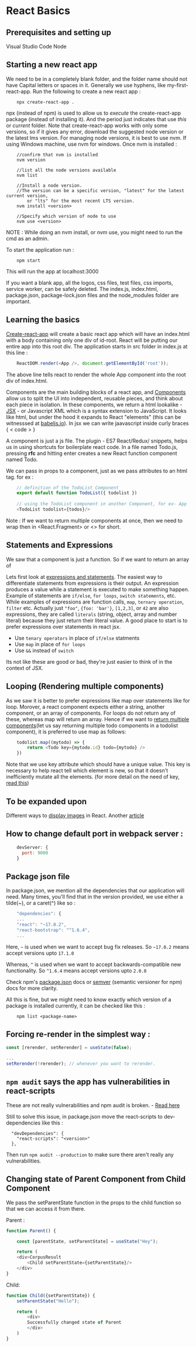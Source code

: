 ﻿# React Basics

## Prerequisites and setting up
Visual Studio Code
Node

## Starting a new react app
We need to be in a completely blank folder, and the folder name should not have Capital letters or spaces in it. Generally we use hyphens, like my-first-react-app.
Run the following to create a new react app :

```
    npx create-react-app .
```
npx (instead of npm) is used to allow us to *execute* the create-react-app package (instead of installing it). And the period just indicates that use *this* or *current* folder. 
Note that create-react-app works with only some versions, so if it gives any error, download the suggested node version or the latest lms version. For managing node versions, it is best to use nvm. If using Windows machine, use nvm for windows. Once nvm is installed :

```
    //confirm that nvm is installed
    nvm version
    
    //list all the node versions available
    nvm list
    
    //Install a node version.
    //The version can be a specific version, "latest" for the latest current version, 
	    or "lts" for the most recent LTS version.
    nvm install <version>
    
    //Specify which version of node to use 
    nvm use <version>
```

NOTE : While doing an nvm install, or nvm use, you might need to run the cmd as an admin.

To start the application run :
```
    npm start
```


This will run the app at localhost:3000

If you want a blank app, all the logos, css files, test files, css imports, service worker, can be safely deleted. The index.js, index.html, package.json, package-lock.json files and the node_modules folder are important.

## Learning the basics
[Create-react-app](https://create-react-app.dev/docs/getting-started/) will create a basic react app which will have an index.html with a body containing only one div of id-root. React will be putting our entire app into this root div.
The application starts in src folder in index.js at this line :

```js
    ReactDOM.render(<App />, document.getElementById('root'));
```

The above line tells react to render the whole App component into the root div of index.html. 

Components are the main building blocks of a react app, and [Components](https://reactjs.org/docs/components-and-props.html) allow us to split the UI into independent, reusable pieces, and think about each piece in isolation.
In these components, we return a html lookalike - [JSX](https://reactjs.org/docs/introducing-jsx.html) - or Javascript XML which is a syntax extension to JavaScript. It looks like html, but under the hood it expands to React "elements" (this can be witnesssed at [babeljs.io](https://babeljs.io/)). In jsx we can write jaavascript inside curly braces { < code > }

A component is just a js file. 
The plugin - ES7 React/Redux/ snippets, helps us in using shortcuts for boilerplate react code. In a file named Todo.js, pressing **rfc** and hitting enter creates a new React function component named Todo.

We can pass in props to a component, just as we pass attributes to an html tag. for ex :

```js
    // definition of the TodoList Component
    export default function TodoList({ todolist })
    
    // using the TodoList component in another Component, for ex- App
    <TodoList todolist={todos}/>
```

Note : If we want to return multiple components at once, then we need to wrap then in <React.Fragment> or <> for short.



## Statements and Expressions
We saw that a component is just a function. So if we want to return an array of 

Lets first look at [expressions and statements](https://victorofoegbu.com/notes/loop-inside-react-jsx-faq). The easiest way to differentiate statements from expressions is their output. An expression produces a value while a statement is executed to make something happen. Example of statements are `if/else`, `for loops`, `switch statements`, etc. While examples of expressions are function calls, `map`, `ternary operation`, `filter` etc. Actually just `"foo"`, `{foo: 'bar'}`, `[1,2,3]`, or `42` are also expressions, they are called `literals` (string, object, array and number literal) because they just return their literal value. A good place to start is to prefer expressions over statements in react jsx.
-   Use  `tenary operators`  in place of  `if/else`  statments
-   Use  `map`  in place of  `for loops`
-   Use  `&&`  instead of  `switch`

Its not like these are good or bad, they're just easier to think of in the context of JSX.


## Looping (Rendering multiple components)
As we saw it is better to prefer expressions like map over statements like for loop. Morover, a react component expects either a string, another component, or an array of components. For loops do not return any of these, whereas map will return an array. Hence if we want to [return multiple components](https://reactjs.org/docs/lists-and-keys.html)(let us say returning multiple todo components in a todolist component), it is preferred to use map as follows:

```js
    todolist.map((mytodo) => {
	    return <Todo key={mytodo.id} todo={mytodo} />
	})
```

Note that we use key attribute which should have a unique value. This key is necessary to help react tell which element is new, so that it doesn't inefficiently mutate all the elements. (for more detail on the need of key, [read this](https://reactjs.org/docs/reconciliation.html#recursing-on-children))


## To be expanded upon

Different ways to [display images](https://betterprogramming.pub/how-to-display-images-in-react-dfe22a66d5e7) in React. Another [article](https://codingstatus.com/how-to-display-images-in-react-js/)

## How to change default port in webpack server :
```js
	devServer: {
	  port: 9000
	}
```



## Package json file
In package.json, we mention all the dependencies that our application will need. Many times, you'll find that in the version provided, we use either a tilde(~), or a caret(^) like so :
```js
    "dependencies": {
    ...
    "react": "~17.0.2",
    "react-bootstrap": "^1.6.4",
    ...
```
Here, `~` is used when we want to accept bug fix releases. So `~17.0.2` means accept versions upto `17.1.0`

Whereas, `^` is used when we want to accept backwards-compatible new functionality. So `^1.6.4` means accept versions upto `2.0.0`

Check npm's [package.json](https://docs.npmjs.com/cli/v7/configuring-npm/package-json#dependencies) docs or [semver](https://github.com/npm/node-semver#advanced-range-syntax) (semantic versioner for npm) docs for more clarity.

All this is fine, but we might need to know exactly which version of a package is installed currently, it can be checked like this :
```
    npm list <package-name>
```

## Forcing re-render in the simplest way :
```js
const [rerender, setRerender] = useState(false);

...
setRerender(!rerender); // whenever you want to rerender.
```

## `npm audit` says the app has vulnerabilities in react-scripts

These are not really vulnerabilities and npm audit is broken. - [Read here](https://github.com/facebook/create-react-app/issues/11174)

Still to solve this issue, in package.json move the react-scripts to dev-dependencies like this :
```
  "devDependencies": {
    "react-scripts": "<version>"
  },
```

Then run `npm audit --production` to make sure there aren't really any vulnerabilities.


## Changing state of Parent Component from Child Component

We pass the setParentState function in the props to the child function so that we can access it from there.

Parent :
```js
function Parent() {

    const [parentState, setParentState] = useState("Hey");

    return (
    <div>CorpusResult
        <Child setParentState={setParentState}/>
    </div>
}
```

Child:
```js
function Child({setParentState}) {
    setParentState("Hello");

    return (
        <div>
        Successfully changed state of Parent
        </div>
    )
}
```